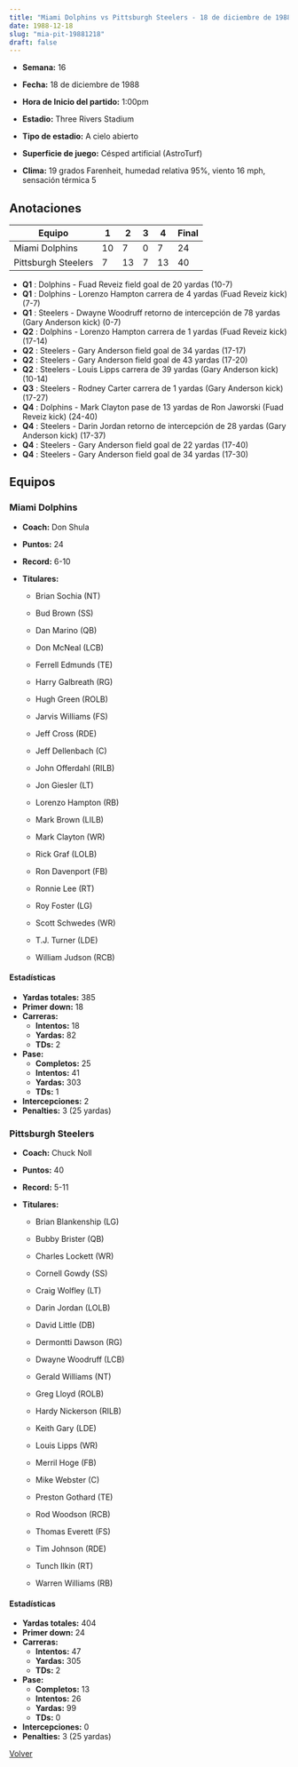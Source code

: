 ```yaml
---
title: "Miami Dolphins vs Pittsburgh Steelers - 18 de diciembre de 1988"
date: 1988-12-18
slug: "mia-pit-19881218"
draft: false
---
```


* **Semana:** 16
* **Fecha:** 18 de diciembre de 1988

* **Hora de Inicio del partido:** 1:00pm
* **Estadio:** Three Rivers Stadium
* **Tipo de estadio:** A cielo abierto
* **Superficie de juego:** Césped artificial (AstroTurf)
* **Clima:** 19 grados Farenheit, humedad relativa 95%, viento 16 mph, sensación térmica 5





## Anotaciones
| Equipo | 1 | 2 | 3 | 4 | Final |
|--------|---|---|---|---|-------|
| Miami Dolphins  | 10 | 7 | 0 | 7  | 24 |
| Pittsburgh Steelers  | 7 | 13 | 7 | 13  | 40 |
* **Q1** : Dolphins - Fuad Reveiz field goal de 20 yardas (10-7)
* **Q1** : Dolphins - Lorenzo Hampton carrera de 4 yardas (Fuad Reveiz kick) (7-7)
* **Q1** : Steelers - Dwayne Woodruff retorno de intercepción de 78 yardas (Gary Anderson kick) (0-7)
* **Q2** : Dolphins - Lorenzo Hampton carrera de 1 yardas (Fuad Reveiz kick) (17-14)
* **Q2** : Steelers - Gary Anderson field goal de 34 yardas (17-17)
* **Q2** : Steelers - Gary Anderson field goal de 43 yardas (17-20)
* **Q2** : Steelers - Louis Lipps carrera de 39 yardas (Gary Anderson kick) (10-14)
* **Q3** : Steelers - Rodney Carter carrera de 1 yardas (Gary Anderson kick) (17-27)
* **Q4** : Dolphins - Mark Clayton pase de 13 yardas de Ron Jaworski (Fuad Reveiz kick) (24-40)
* **Q4** : Steelers - Darin Jordan retorno de intercepción de 28 yardas (Gary Anderson kick) (17-37)
* **Q4** : Steelers - Gary Anderson field goal de 22 yardas (17-40)
* **Q4** : Steelers - Gary Anderson field goal de 34 yardas (17-30)


## Equipos


### Miami Dolphins
* **Coach:** Don Shula
* **Puntos:** 24
* **Record:** 6-10
* **Titulares:** 

  * Brian Sochia (NT) 

  * Bud Brown (SS) 

  * Dan Marino (QB) 

  * Don McNeal (LCB) 

  * Ferrell Edmunds (TE) 

  * Harry Galbreath (RG) 

  * Hugh Green (ROLB) 

  * Jarvis Williams (FS) 

  * Jeff Cross (RDE) 

  * Jeff Dellenbach (C) 

  * John Offerdahl (RILB) 

  * Jon Giesler (LT) 

  * Lorenzo Hampton (RB) 

  * Mark Brown (LILB) 

  * Mark Clayton (WR) 

  * Rick Graf (LOLB) 

  * Ron Davenport (FB) 

  * Ronnie Lee (RT) 

  * Roy Foster (LG) 

  * Scott Schwedes (WR) 

  * T.J. Turner (LDE) 

  * William Judson (RCB) 

#### Estadísticas
* **Yardas totales:** 385
* **Primer down:** 18
* **Carreras:**
  * **Intentos:** 18
  * **Yardas:** 82
  * **TDs:** 2
* **Pase:**
  * **Completos:** 25
  * **Intentos:** 41
  * **Yardas:** 303
  * **TDs:** 1
* **Intercepciones:** 2
* **Penalties:** 3 (25 yardas)

### Pittsburgh Steelers
* **Coach:** Chuck Noll
* **Puntos:** 40
* **Record:** 5-11
* **Titulares:** 

  * Brian Blankenship (LG) 

  * Bubby Brister (QB) 

  * Charles Lockett (WR) 

  * Cornell Gowdy (SS) 

  * Craig Wolfley (LT) 

  * Darin Jordan (LOLB) 

  * David Little (DB) 

  * Dermontti Dawson (RG) 

  * Dwayne Woodruff (LCB) 

  * Gerald Williams (NT) 

  * Greg Lloyd (ROLB) 

  * Hardy Nickerson (RILB) 

  * Keith Gary (LDE) 

  * Louis Lipps (WR) 

  * Merril Hoge (FB) 

  * Mike Webster (C) 

  * Preston Gothard (TE) 

  * Rod Woodson (RCB) 

  * Thomas Everett (FS) 

  * Tim Johnson (RDE) 

  * Tunch Ilkin (RT) 

  * Warren Williams (RB) 

#### Estadísticas
* **Yardas totales:** 404
* **Primer down:** 24
* **Carreras:**
  * **Intentos:** 47
  * **Yardas:** 305
  * **TDs:** 2
* **Pase:**
  * **Completos:** 13
  * **Intentos:** 26
  * **Yardas:** 99
  * **TDs:** 0
* **Intercepciones:** 0
* **Penalties:** 3 (25 yardas)


[Volver](/historia/1988)
